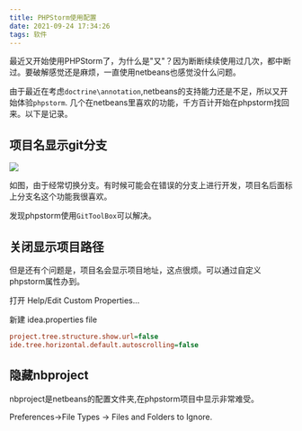 ```yaml
---
title: PHPStorm使用配置
date: 2021-09-24 17:34:26
tags: 软件
---
```


最近又开始使用PHPStorm了，为什么是"又"？因为断断续续使用过几次，都中断过。要破解感觉还是麻烦，一直使用netbeans也感觉没什么问题。

由于最近在考虑`doctrine\annotation`,netbeans的支持能力还是不足，所以又开始体验`phpstorm`.
几个在netbeans里喜欢的功能，千方百计开始在phpstorm找回来。以下是记录。

<!--more-->

## 项目名显示git分支

![](https://vison-blog.oss-cn-beijing.aliyuncs.com/20210924174001.png)

如图，由于经常切换分支。有时候可能会在错误的分支上进行开发，项目名后面标上分支名这个功能我很喜欢。

发现phpstorm使用`GitToolBox`可以解决。

## 关闭显示项目路径

但是还有个问题是，项目名会显示项目地址，这点很烦。可以通过自定义phpstorm属性办到。

打开 Help/Edit Custom Properties...

新建 idea.properties file

```ini
project.tree.structure.show.url=false
ide.tree.horizontal.default.autoscrolling=false
```
## 隐藏nbproject

nbproject是netbeans的配置文件夹,在phpstorm项目中显示非常难受。

Preferences->File Types -> Files and Folders to Ignore.






